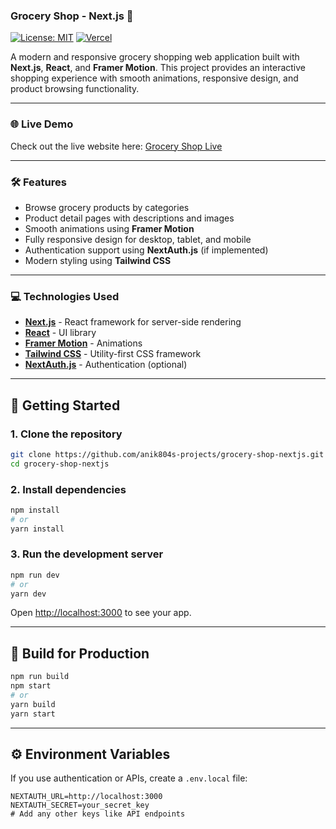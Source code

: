 
### Grocery Shop - Next.js 🛒

[![License: MIT](https://img.shields.io/badge/License-MIT-yellow.svg)](https://opensource.org/licenses/MIT)
[![Vercel](https://img.shields.io/badge/Deployed%20on-Vercel-000000?style=flat&logo=vercel)](https://grocery-shop-nextjs-9fn0aqi32-anik804s-projects.vercel.app)

A modern and responsive grocery shopping web application built with **Next.js**, **React**, and **Framer Motion**. This project provides an interactive shopping experience with smooth animations, responsive design, and product browsing functionality.

---

### 🌐 Live Demo

  Check out the live website here: [Grocery Shop Live](https://online-grocery-shop-nextjs.vercel.app)

---

### 🛠 Features

- Browse grocery products by categories  
- Product detail pages with descriptions and images  
- Smooth animations using **Framer Motion**  
- Fully responsive design for desktop, tablet, and mobile  
- Authentication support using **NextAuth.js** (if implemented)  
- Modern styling using **Tailwind CSS**  

---

### 💻 Technologies Used

- **[Next.js](https://nextjs.org/)** - React framework for server-side rendering  
- **[React](https://reactjs.org/)** - UI library  
- **[Framer Motion](https://www.framer.com/motion/)** - Animations  
- **[Tailwind CSS](https://tailwindcss.com/)** - Utility-first CSS framework  
- **[NextAuth.js](https://next-auth.js.org/)** - Authentication (optional)  

---

## 🚀 Getting Started

### 1. Clone the repository

```bash
git clone https://github.com/anik804s-projects/grocery-shop-nextjs.git
cd grocery-shop-nextjs
````

### 2. Install dependencies

```bash
npm install
# or
yarn install
```

### 3. Run the development server

```bash
npm run dev
# or
yarn dev
```

Open [http://localhost:3000](http://localhost:3000) to see your app.

---

## 🔧 Build for Production

```bash
npm run build
npm start
# or
yarn build
yarn start
```

---

## ⚙️ Environment Variables

If you use authentication or APIs, create a `.env.local` file:

```env
NEXTAUTH_URL=http://localhost:3000
NEXTAUTH_SECRET=your_secret_key
# Add any other keys like API endpoints
```
